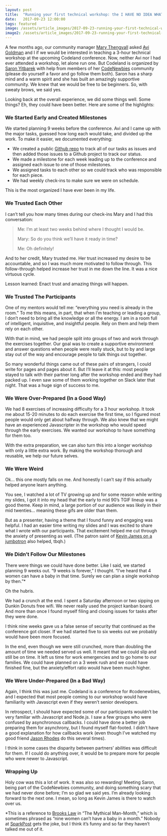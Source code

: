 ```yaml
---
layout: post
title:  "Running your first technical workshop: the I HAVE NO IDEA WHAT I'M DOING edition?"
date:   2017-09-23 12:00:00
tags: featured
image: /assets/article_images/2017-09-23-running-your-first-technical-workshop/busy-table.jpg
image2: /assets/article_images/2017-09-23-running-your-first-technical-workshop/busy-table-mobile.jpg
---
```



A few months ago, our community manager [Mary Thengvall](https://twitter.com/mary_grace) asked [Avi Goldman](https://twitter.com/avrahamgoldman) and I if we would be interested in teaching a 3-hour technical workshop at the upcoming Codeland conference. Now, neither Avi nor I had ever attended a workshop, let alone run one. But Codeland is organized by [Saron Yitbarek](https://twitter.com/saronyitbarek) with help from members of her [CodeNewbies](https://twitter.com/CodeNewbies) community (please do yourself a favor and go follow them both). Saron has a sharp mind and a warm spirit and she has built an amazingly supportive community. We knew that we would be free to be beginners. So, with sweaty brows, we said yes.

Looking back at the overall experience, we did some things well. Some things? Eh, they could have been better. Here are some of the highlights:

### We Started Early and Created Milestones

We started planning 9 weeks before the conference. Avi and I came up with the major tasks, guessed how long each would take, and divided up the work. To make it easier, we documented everything:

- We created a public [Github repo](https://github.com/SparkPost/codeland) to track all of our tasks as issues and then added those issues to a Github project to track our status.
- We made a milestone for each week leading up to the conference and assigned each issue to one of those milestones.
- We assigned tasks to each other so we could track who was responsible for each piece.
- We had weekly check-ins to make sure we were on schedule.

This is the most organized I have ever been in my life.

### We Trusted Each Other

I can’t tell you how many times during our check-ins Mary and I had this conversation:

>Me: I’m at least two weeks behind where I thought I would be.
>
>Mary: So do you think we’ll have it ready in time?
>
>Me: Oh definitely!

And to her credit, Mary trusted me. Her trust increased my desire to be accountable, and so I was much more motivated to follow through. This follow-through helped increase her trust in me down the line. It was a nice virtuous cycle.

Lesson learned: Enact trust and amazing things will happen.

### We Trusted The Participants

One of my mentors would tell me: “everything you need is already in the room.” To me this means, in part, that when I’m teaching or leading a group, I don’t need to bring all the knowledge or all the energy. I am in a room full of intelligent, inquisitive, and insightful people. Rely on them and help them rely on each other.

With that in mind, we had people split into groups of two and work through the exercises together. Our goal was to create a supportive environment and answer questions when people were really stuck, but to by and large stay out of the way and encourage people to talk things out together.

So many wonderful things came out of these pairs of strangers, I could write for pages and pages about it. But I’ll leave it at this: most people stayed to talk with their partner long after the workshop ended and they had packed up. I even saw some of them working together on Slack later that night. That was a huge sign of success to me.

### We Were Over-Prepared (In a Good Way)

We had 8 exercises of increasing difficulty for a 3 hour workshop. It took me about 15-20 minutes to do each exercise the first time, so I figured most people would only get about halfway through. We also knew that we might have an experienced Javascripter in the workshop who would speed through the early exercises. We wanted our workshop to have something for them too.

With the extra preparation, we can also turn this into a longer workshop with only a little extra work. By making the workshop thorough and reusable, we help our future selves.

### We Were Weird

Ok… this one mostly falls on me. And honestly I can’t say if this actually helped anyone learn anything.

You see, I watched a lot of TV growing up and for some reason while writing my slides, I got it into my head that the early to mid 90’s TGIF lineup was a good theme. Keep in mind, a large portion of our audience was likely in their mid twenties… meaning these gifs are older than them.

But as a presenter, having a theme that I found funny and engaging was helpful. I had an easier time writing my slides and I was excited to share what I wrote with our participants. That excitement helped me cut through the anxiety of presenting as well. (The patron saint of [Kevin James on a jumbotron](https://twitter.com/colestrode/status/868171852354637824) also helped, tbqh.)

### We Didn’t Follow Our Milestones

There were things we could have done better. Like I said, we started planning 9 weeks out. “9 weeks is forever,” I thought. “I’ve heard that 4 women can have a baby in that time. Surely we can plan a single workshop by then.”\*

Oh the hubris.

We had a crunch at the end. I spent a Saturday afternoon or two sipping on Dunkin Donuts free wifi. We never really used the project kanban board. And more than once I found myself filing and closing issues for tasks after they were done.

I think nine weeks gave us a false sense of security that continued as the conference got closer. If we had started five to six weeks out we probably would have been more focused.

In the end, even though we were still crunched, more than doubling the amount of time we needed served us well. It meant that we could slip and still be on time. It left us time for work emergencies and to go home to our families. We could have planned on a 3 week rush and we could have finished fine, but the anxiety/effort ratio would have been much higher.

### We Were Under-Prepared (In a Bad Way)

Again, I think this was just me. Codeland is a conference for #codenewbies, and I expected that most people coming to our workshop would have familiarity with Javascript even if they weren’t senior developers.

In retrospect, I should have expected some of our participants wouldn’t be very familiar with Javascript and Node.js. I saw a few groups who were confused by asynchronous callbacks. I could have done a better job preparing them for asynchrony, but I found myself flat-footed. I didn’t have a good explanation for how callbacks work (even though I’ve watched my good friend [Jason Rhodes](https://twitter.com/rhodesjason) do this several times).

I think in some cases the disparity between partners’ abilities was difficult for them. If I could do anything over, it would be to prepare more for people who were newer to Javascript.

### Wrapping Up

Holy cow was this a lot of work. It was also so rewarding! Meeting Saron, being part of the CodeNewbies community, and doing something scary that we had never done before; I’m so glad we said yes. I’m already looking forward to the next one. I mean, so long as Kevin James is there to watch over us.

\*This is a reference to [Brooks Law](https://en.wikipedia.org/wiki/Brooks%27s_law) in “The Mythical Man-Month,” which is sometimes phrased as “nine women can’t have a baby in a month.” Nobody at [SparkPost](https://www.sparkpost.com/) gets the joke, but I think it’s funny and so far they haven’t talked me out of it.